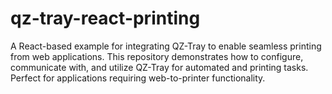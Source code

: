 # qz-tray-react-printing
A React-based example for integrating QZ-Tray to enable seamless printing from web applications. This repository demonstrates how to configure, communicate with, and utilize QZ-Tray for automated and printing tasks. Perfect for applications requiring web-to-printer functionality.
